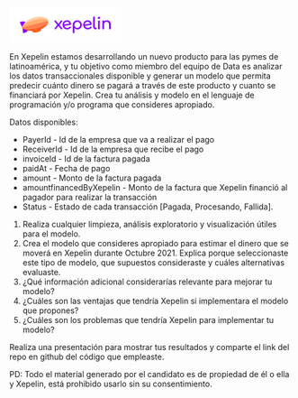![xepelin logo](.\xepelin-logo.png)

En Xepelin estamos desarrollando un nuevo producto para las pymes de latinoamérica, y tu objetivo como miembro del equipo de Data es analizar los datos transaccionales disponible y generar un modelo que permita predecir cuánto dinero se pagará a través de este producto y cuanto se financiará por Xepelin.
Crea tu análisis y modelo en el lenguaje de programación y/o programa que consideres apropiado.

Datos disponibles:
* PayerId - Id de la empresa que va a realizar el pago
* ReceiverId - Id de la empresa que recibe el pago
* invoiceId - Id de la factura pagada
* paidAt - Fecha de pago
* amount - Monto de la factura pagada
* amountfinancedByXepelin - Monto de la factura que Xepelin financió al pagador para realizar la transacción
* Status - Estado de cada transacción [Pagada, Procesando, Fallida].

1.	Realiza cualquier limpieza, análisis exploratorio y visualización útiles para el modelo. 
2.	Crea el modelo que consideres apropiado para estimar el dinero que se moverá en Xepelin durante Octubre 2021. Explica porque seleccionaste este tipo de modelo, que supuestos consideraste y cuáles alternativas evaluaste.
3.	¿Qué información adicional considerarías relevante para mejorar tu modelo?
4.	¿Cuáles son las ventajas que tendría Xepelin si implementara el modelo que propones?
5.	¿Cuáles son los problemas que tendría Xepelin para implementar tu modelo?


Realiza una presentación para mostrar tus resultados y comparte el link del repo en github del código que empleaste.

PD: Todo el material generado por el candidato es de propiedad de él o ella y Xepelin, está prohibido usarlo sin su consentimiento.